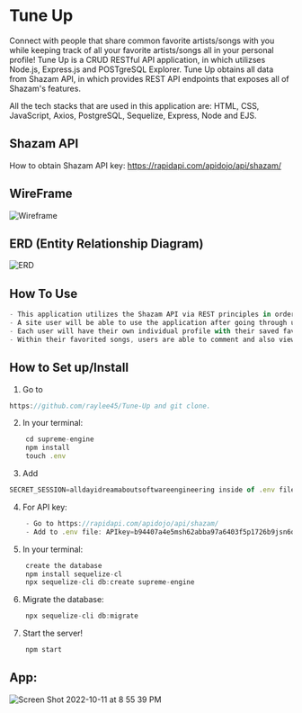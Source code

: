 # Tune Up

Connect with people that share common favorite artists/songs with you while keeping track of all your favorite artists/songs all in your personal profile!
Tune Up is a CRUD RESTful API application, in which utilizses Node.js, Express.js and POSTgreSQL Explorer. Tune Up obtains all data from 
Shazam API, in which provides REST API endpoints that exposes all of Shazam's features.

All the tech stacks that are used in this application are:
HTML, CSS, JavaScript, Axios, PostgreSQL, Sequelize, Express, Node and EJS.

## Shazam API
How to obtain Shazam API key: https://rapidapi.com/apidojo/api/shazam/

## WireFrame
![Wireframe](https://user-images.githubusercontent.com/107227057/191876095-8720764f-5fec-47df-b1ff-cc2c18cd526a.png)
## ERD (Entity Relationship Diagram)
![ERD](https://user-images.githubusercontent.com/107227057/191876123-cdbc1d4e-4d61-4cd2-8eb4-67f5799fd85b.png)

## How To Use
```js
- This application utilizes the Shazam API via REST principles in order to return JSON metadata from the Shazam's API database. 
- A site user will be able to use the application after going through user authentication by signing up and/or logging in via email and password. 
- Each user will have their own individual profile with their saved favorite songs and artists. 
- Within their favorited songs, users are able to comment and also view other users' comments to that specific song. This allows users to connect with each other based off of the songs that they similarly favorited.
```

## How to Set up/Install
1. Go to 
```js
https://github.com/raylee45/Tune-Up and git clone.
```

2. In your terminal: 
```js
    cd supreme-engine
    npm install
    touch .env
```    

3. Add 
```js
SECRET_SESSION=alldayidreamaboutsoftwareengineering inside of .env file
```

4. For API key:
```js
    - Go to https://rapidapi.com/apidojo/api/shazam/
    - Add to .env file: APIkey=b94407a4e5msh62abba97a6403f5p1726b9jsn6d78e721524e
```

5. In your terminal:
```js
    create the database
    npm install sequelize-cl
    npx sequelize-cli db:create supreme-engine
```

6. Migrate the database:
```js
    npx sequelize-cli db:migrate
```

7. Start the server!
```js
    npm start
```    

## App:
![Screen Shot 2022-10-11 at 8 55 39 PM](https://user-images.githubusercontent.com/107227057/195246514-51d6b17c-de5d-4ebe-93ea-d93f8127aab4.png)
